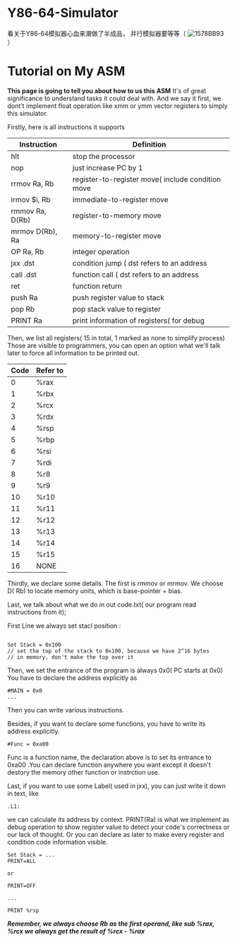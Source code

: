# Y86-64-Simulator
看关于Y86-64模拟器心血来潮做了半成品， 并行模拟器要等等（ ![1578BB93](https://user-images.githubusercontent.com/111335804/235477839-623951b2-4ddc-418b-8ec5-b257a63aca26.png)
）

# Tutorial on My ASM

**This page is going to tell you about how to us this ASM**
It's of great significance to understand tasks it could deal with. And we say it first, we dont't
implement float operation like xmm or ymm vector registers to simply this simulator.

Firstly, here is all instructions it supports

| Instruction      | Definition                                        |
|------------------|---------------------------------------------------|
| hlt              | stop the processor                                |
| nop              | just increase PC by 1                             |
| rrmov  Ra, Rb    | register-to-register move( include condition move |
| irmov  $i, Rb    | immediate-to-register move                        |
| rmmov  Ra, D(Rb) | register-to-memory move                           |
| mrmov  D(Rb), Ra | memory-to-register move                           |
| OP     Ra, Rb    | integer operation                                 |
| jxx    .dst      | condition jump  ( dst refers to an address        |
| call   .dst      | function call   ( dst refers to an address                                  |
| ret              | function return                                   |
| push   Ra        | push register value to stack                      |
| pop    Rb        | pop stack value to register                       |
| PRINT  Ra        | print information of registers( for debug         |

Then, we list all registers( 15 in total, 1 marked as none to simplify process)
Those are visible to programmers, you can open an option what we'll talk later
to force all information to be printed out.

| Code | Refer to |
|------|----------|
| 0    | %rax     |
| 1    | %rbx     |
| 2    | %rcx     |
| 3    | %rdx     |
| 4    | %rsp     |
| 5    | %rbp     |
| 6    | %rsi     |
| 7    | %rdi     |
| 8    | %r8      |
| 9    | %r9      |
| 10   | %r10     |
| 11   | %r11     |
| 12   | %r12     |
| 13   | %r13     |
| 14   | %r14     |
| 15   | %r15     |
| 16   | NONE     |

Thirdly, we declare some details. The first is rmmov or mrmov. We choose D( Rb) to locate
memory units, which is base-pointer + bias. 

Last, we talk about what we do in out code.txt( our program read instructions from it);

First Line we always set stacl position : 
```

Set Stack = 0x100
// set the top of the stack to 0x100, because we have 2^16 bytes
// in memory, don't make the top over it

```

Then, we set the entrance of the program is always 0x0( PC starts at 0x0)
You have to declare the address explicitly as 
```
#MAIN = 0x0
...
```
Then you can write various instructions.

Besides, if you want to declare some functions, you have to write its address explicitly.
```
#Func = 0xa00
```

Func is a function name, the declaration above is to set its entrance to 0xa00
.You can declare function anywhere you want except it doesn't destory the memory other function or instrction use.

Last, if you want to use some Label( used in jxx), you can just write it down in text, like
```
.L1:

```

we can calculate its address by context. PRINT(Ra) is what we implement as debug operation to show
register value to detect your code's correctness or our lack of thought. Or you can
declare as later to make every register and condition code information visible.

```
Set Stack = ...
PRINT=ALL

or 

PRINT=OFF

...

PRINT %rsp
```

***Remember, we always choose Rb as the first operand, like sub %rax, %rcx
we always get the result of %rcx - %rax***
